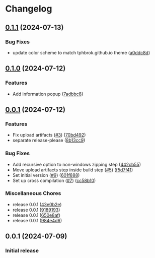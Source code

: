 # Changelog

## [0.1.1](https://github.com/tphbrok/beatrec/compare/v0.1.0...v0.1.1) (2024-07-13)


### Bug Fixes

* update color scheme to match tphbrok.github.io theme ([a0ddc8d](https://github.com/tphbrok/beatrec/commit/a0ddc8dfe76c2bfcb98cfbbfc8139edde0b5cfc9))

## [0.1.0](https://github.com/tphbrok/beatrec/compare/v0.0.1...v0.1.0) (2024-07-12)


### Features

* Add information popup ([7adbbc8](https://github.com/tphbrok/beatrec/commit/7adbbc8432fd6c2593690816c708daac6cc41c82))

## [0.0.1](https://github.com/tphbrok/beatrec/compare/v0.0.1...v0.0.1) (2024-07-12)


### Features

* Fix upload artifacts ([#3](https://github.com/tphbrok/beatrec/issues/3)) ([70bd492](https://github.com/tphbrok/beatrec/commit/70bd492f2bf2b31e85066b2c7e0a853543548c77))
* separate release-please ([8b13cc9](https://github.com/tphbrok/beatrec/commit/8b13cc915ad925cc298acbf34c83e4c468abd392))


### Bug Fixes

* Add recursive option to non-windows zipping step ([442cb55](https://github.com/tphbrok/beatrec/commit/442cb55dfac127aec310617264d6438b7fb69150))
* Move upload artifacts step inside build step ([#5](https://github.com/tphbrok/beatrec/issues/5)) ([f5d7f41](https://github.com/tphbrok/beatrec/commit/f5d7f41b69e41943226e95e23fa98f5c7021bd42))
* Set initial version ([#9](https://github.com/tphbrok/beatrec/issues/9)) ([601f888](https://github.com/tphbrok/beatrec/commit/601f888b401ccb75d2836b4c8ea5969f57c5db80))
* Set up cross compilation ([#7](https://github.com/tphbrok/beatrec/issues/7)) ([cc58b10](https://github.com/tphbrok/beatrec/commit/cc58b101d5578961f867ca90f610592096b03ba3))


### Miscellaneous Chores

* release 0.0.1 ([43e0b2e](https://github.com/tphbrok/beatrec/commit/43e0b2e7a9a2d01fd99cd10f6140e7e67ce3b9c0))
* release 0.0.1 ([9189193](https://github.com/tphbrok/beatrec/commit/9189193977ed8b1b364cd6c04c0763304cfbb878))
* release 0.0.1 ([650e8af](https://github.com/tphbrok/beatrec/commit/650e8afde6fe494ff3ad77590815cd38178567f6))
* release 0.0.1 ([984e4d6](https://github.com/tphbrok/beatrec/commit/984e4d6da24046b430f77a5e78dfef600171f720))

## 0.0.1 (2024-07-09)

### Initial release
